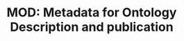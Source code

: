 ---
schema: default
title: 'MOD: Metadata for Ontology Description and publication'
notes: >-
  This specification describes MOD, a metadata vocabulary to describe and
  publish ontologies
organization: DataScientia Foundation
resources:
  - name: MOD.UAN.owl
    url: >-
      http://git.knowdive.disi.unitn.it:8080/knowledge/LiveKnowledge/SREP/MOD_schema/input/raw/master/MOD.UAN.owl
    format: owl
    description: >-
      This specification describes MOD, a metadata vocabulary to describe and
      publish ontologies
    license: Creative Commmons
    status: Unannotated
    byteSize: '46.782'
    issued: '2018-08-02'
    language: en
    modified: '18 December 2020, 01:43 (UTC+01:00)'
    OntologyEngineeringTool: Protégé
    ontologyLanguage: owl
    ontologySyntax: rdf
    example: Unknown
    ReferenceLKRepository: SREP
    referenceOntology: Unknown
    referenceDatasets: Unknown
distribution: mod-owl
keyword: metadata
publisher: Indian Statistical Institute
category:
  - Metadata
versionNotes: '2022: New version added.'
landingPage: 'http://www.isibang.ac.in/ns/mod'
accessRigths: Public
creator: Biswanath Dutta
hasVersion: Unknown
isVersionOf: Unknown
issued: '2018-08-02'
modified: '18 December 2020, 01:43 (UTC+01:00)'
language: en
provenance: >-
  "(2019-05-03) María Poveda-Villalón: Added to LOV (2020-03-28) Ghislain
  Atemezing: Updated namespace URI and added new version of the vocab, thanks to
  the author (2020-03-31) Ghislain Atemezing: Fixed ontology version, thanks to
  the author. (2022-09-16) María Poveda-Villalón: New version added. Provenance
  from: LOV"
page: 'http://www.isibang.ac.in/ns/mod'
wasGeneratedBy: Unknown
versionInfo: version v2.0
formalityLevel: Teleontology
OntologyEngineeringMethodology: Unknown
acronym: mod
CompetencyQuestion: Unknown
preferredNamespacePrefix: ns
toDoList: To completely annotate.
namespacesGenerated: Unknown
namespacesReused: Unknown
datasetLevel: Knowledge Level(L3-4)
spatialExtent: Unknown
temporalExtent: Unknown
datLicense: Creative Commons
DatOwner: Unknown
DatPublicationTimeStamp: Unknown
---